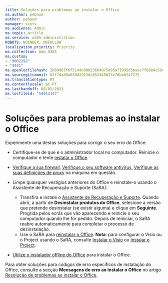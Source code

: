 ```yaml
---
title: Soluções para problemas ao instalar o Office
ms.author: pebaum
author: pebaum
manager: scotv
ms.audience: Admin
ms.topic: article
ms.service: o365-administration
ROBOTS: NOINDEX, NOFOLLOW
localization_priority: Priority
ms.collection: Adm_O365
ms.custom:
- "9002292"
- "4441"
ms.openlocfilehash: 2b60d65f6f5144c00b23664075d05af1995d5baac7fb884c59cbe82efca3d198
ms.sourcegitcommit: b5f7da89a650d2915dc652449623c78be6247175
ms.translationtype: MT
ms.contentlocale: pt-PT
ms.lasthandoff: 08/05/2021
ms.locfileid: "54013147"
---
```

# <a name="solutions-for-issues-when-installing-office"></a>Soluções para problemas ao instalar o Office

Experimente uma destas soluções para corrigir o seu erro do Office:

- Certifique-se de que é o administrador local no computador. Reinicie o computador e tente [instalar o Office](https://portal.office.com/OLS/MySoftware.aspx).

- [Verifique a sua firewall](https://support.office.com/article/unlicensed-product-and-activation-errors-in-office-0d23d3c0-c19c-4b2f-9845-5344fedc4380#bkmk_checkfirewall), [Verifique o seu software antivírus](https://support.office.com/article/unlicensed-product-and-activation-errors-in-office-0d23d3c0-c19c-4b2f-9845-5344fedc4380#bkmk_checkav), [Verifique as suas definições de proxy](https://support.office.com/article/unlicensed-product-and-activation-errors-in-office-0d23d3c0-c19c-4b2f-9845-5344fedc4380#bkmk_checkproxy) na máquina em questão.

- Limpe quaisquer vestígios anteriores do Office e reinstale-o usando o Assistente de Recuperação e Suporte (SaRA). 

    - Transfira e instale o [Assistente de Recuperação e Suporte](https://aka.ms/SARA-OfficeUninstall-Alchemy). Quando abrir, a partir de **Desinstalar produtos do Office**, selecione a versão que pretende desinstalar (se existir alguma) e clique em **Seguinte**. Progrida pelos ecrãs que vão aparecendo e reinicie o seu computador quando lhe for pedido. Depois de reiniciar, o SaRA reabre automaticamente para completar o processo de desinstalação.
    - Use o SaRA para [reinstalar o Office](https://aka.ms/sara-officeinstall). **Nota**: para configurar o Visio ou o Project usando o SaRA, consulte [Instalar o Visio](https://aka.ms/SaRA-VisioSetupScenario) ou [Instalar o Project](https://aka.ms/SaRA-ProjectSetupScenario).  

- [Utilize o instalador offline do Office](https://support.office.com/article/f0a85fe7-118f-41cb-a791-d59cef96ad1c?wt.mc_id=Alchemy_ClientDIA) para instalar o Office.

Para obter soluções para códigos de erro específicos de instalação do Office, consulte a secção **Mensagens de erro ao instalar o Office** no artigo [ Resolução de problemas ao instalar o Office](https://support.office.com/article/35ff2def-e0b2-4dac-9784-4cf212c1f6c2#BKMK_ErrorMessages).

